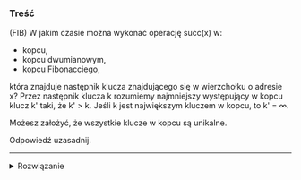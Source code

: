 ### Treść
(FIB)
W jakim czasie można wykonać operację succ(x) w:
* kopcu,
* kopcu dwumianowym,
* kopcu Fibonacciego,

która znajduje następnik klucza znajdującego się w wierzchołku o adresie x? Przez następnik klucza k
rozumiemy najmniejszy występujący w kopcu klucz k' taki, że k' > k. Jeśli k jest największym kluczem w kopcu, to k' = ∞. 

Możesz założyć, że wszystkie klucze w kopcu są unikalne. 

Odpowiedź uzasadnij.

------
<details><summary>Rozwiązanie</summary>
<p>
    
